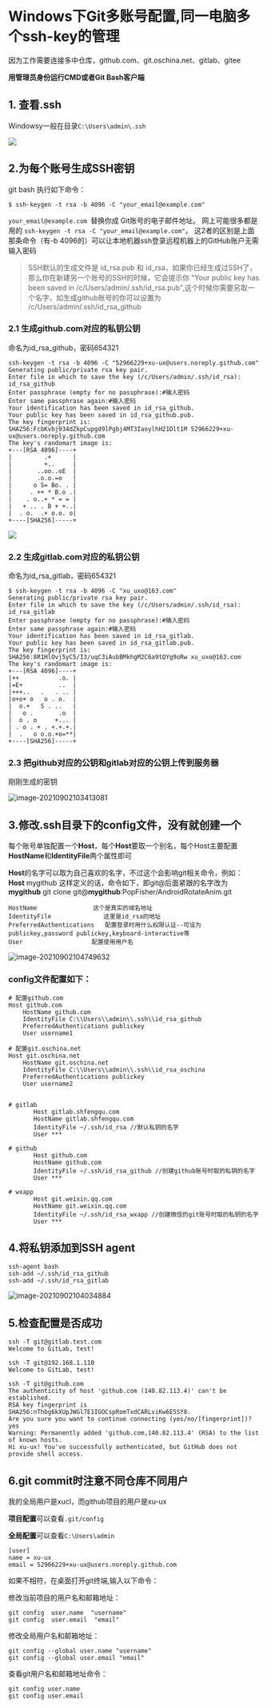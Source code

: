 # Windows下Git多账号配置,同一电脑多个ssh-key的管理

因为工作需要连接多中仓库，github.com、git.oschina.net、gitlab、gitee

**用管理员身份运行CMD或者Git Bash客户端**



## 1. 查看.ssh

Windowsy一般在目录`C:\Users\admin\.ssh`

![](images.assets/202109021021063.png)



## 2.为每个账号生成SSH密钥

git bash 执行如下命令：

`$ ssh-keygen -t rsa -b 4096 -C "your_email@example.com"`

`your_email@example.com `替换你成 Git账号的电子邮件地址。
网上可能很多都是用的 ` ssh-keygen -t rsa -C "your_email@example.com" `。
这2者的区别是上面那条命令（有-b 4096的）可以让本地机器ssh登录远程机器上的GitHub账户无需输入密码

> SSH默认的生成文件是 id_rsa.pub 和 id_rsa，如果你已经生成过SSH了，那么你在新建另一个账号的SSH的时候，它会提示你 "Your public key has been saved in /c/Users/admin/.ssh/id_rsa.pub",这个时候你需要另取一个名字，如生成github账号的你可以设置为 /c/Users/admin/.ssh/id_rsa_github

### 2.1 生成github.com对应的私钥公钥

命名为id_rsa_github，密码654321

```shell
ssh-keygen -t rsa -b 4096 -C "52966229+xu-ux@users.noreply.github.com"
Generating public/private rsa key pair.
Enter file in which to save the key (/c/Users/admin/.ssh/id_rsa): id_rsa_github
Enter passphrase (empty for no passphrase):#输入密码
Enter same passphrase again:#输入密码
Your identification has been saved in id_rsa_github.
Your public key has been saved in id_rsa_github.pub.
The key fingerprint is:
SHA256:FcbKvbj934dZkpCupgd9lPgbj4MT3IaoylhH21Dlt1M 52966229+xu-ux@users.noreply.github.com
The key's randomart image is:
+---[RSA 4096]----+
|         .+      |
|         +..     |
|       ..oo..oE  |
|       .o.o.=o   |
|      o S= Bo. . |
|     . ++ * B.o .|
|    . o..+ * = = |
|   + .. . B + +..|
|  . o.  .+ o.o. o|
+----[SHA256]-----+

```

![](images.assets/202109021028898.png)

### 2.2 生成gitlab.com对应的私钥公钥

命名为id_rsa_gitlab，密码654321

```shell
$ ssh-keygen -t rsa -b 4096 -C "xu_uxo@163.com"
Generating public/private rsa key pair.
Enter file in which to save the key (/c/Users/admin/.ssh/id_rsa): id_rsa_gitlab
Enter passphrase (empty for no passphrase):#输入密码
Enter same passphrase again:#输入密码
Your identification has been saved in id_rsa_gitlab.
Your public key has been saved in id_rsa_gitlab.pub.
The key fingerprint is:
SHA256:8R1HlOvj5yC5/I3/uqC3iAubBMkhgM2C6a9tQYg9oRw xu_uxo@163.com
The key's randomart image is:
+---[RSA 4096]----+
|++           .o. |
|=E+          ..  |
|+++..   .   . .. |
|o+o+ o   o . o.  |
|  o.+   S . ..   |
|   o .       .o  |
|  o . o     +... |
| . o . + . +.+.+.|
|  .   o o.o.+o=**|
+----[SHA256]-----+
```



### 2.3 把github对应的公钥和gitlab对应的公钥上传到服务器

刚刚生成的密钥

![image-20210902103413081](images.assets/image-20210902103413081.png)

## 3.修改.ssh目录下的config文件，没有就创建一个

每个账号单独配置一个**Host**，每个**Host**要取一个别名，每个Host主要配置**HostName**和**IdentityFile**两个属性即可

**Host**的名字可以取为自己喜欢的名字，不过这个会影响git相关命令，例如：
**Host** mygithub 这样定义的话，命令如下，即git@后面紧跟的名字改为**mygithub**
git clone git@**mygithub**:PopFisher/AndroidRotateAnim.git

 ```
HostName 　　　　　　　   这个是真实的域名地址
IdentityFile 　　　　　　　  这里是id_rsa的地址
PreferredAuthentications   配置登录时用什么权限认证--可设为publickey,password publickey,keyboard-interactive等
User 　　　　　　　　　　　配置使用用户名
 ```

![image-20210902104749632](images.assets/image-20210902104749632.png)

### config文件配置如下：

```shell
# 配置github.com
Host github.com                 
    HostName github.com
    IdentityFile C:\\Users\\admin\\.ssh\\id_rsa_github
    PreferredAuthentications publickey
    User username1

# 配置git.oschina.net 
Host git.oschina.net 
    HostName git.oschina.net
    IdentityFile C:\\Users\\admin\\.ssh\\id_rsa_oschina
    PreferredAuthentications publickey
    User username2
    
```

```shell
# gitlab
       Host gitlab.shfengqu.com
       HostName gitlab.shfengqu.com
       IdentityFile ~/.ssh/id_rsa //默认私钥的名字
       User ***

# github
       Host github.com
       HostName github.com
       IdentityFile ~/.ssh/id_rsa_github //创建github账号时取的私钥的名字
       User ***

# wxapp
       Host git.weixin.qq.com
       HostName git.weixin.qq.com
       IdentityFile ~/.ssh/id_rsa_wxapp //创建微信的git账号时取的私钥的名字
       User ***
```



## 4.将私钥添加到SSH agent

```shell
ssh-agent bash
ssh-add ~/.ssh/id_rsa_github
ssh-add ~/.ssh/id_rsa_gitlab
```

![image-20210902104034884](images.assets/image-20210902104034884.png)





## 5.检查配置是否成功

```shell
ssh -T git@gitlab.test.com
Welcome to GitLab, test!

ssh -T git@192.168.1.110
Welcome to GitLab, test!

ssh -T git@github.com
The authenticity of host 'github.com (140.82.113.4)' can't be established.
RSA key fingerprint is SHA256:nThbg6kXUpJWGl7E1IGOCspRomTxdCARLviKw6E5SY8.
Are you sure you want to continue connecting (yes/no/[fingerprint])? yes
Warning: Permanently added 'github.com,140.82.113.4' (RSA) to the list of known hosts.
Hi xu-ux! You've successfully authenticated, but GitHub does not provide shell access.
```

## 6.git commit时注意不同仓库不同用户

我的全局用户是xucl，而github项目的用户是xu-ux

**项目配置**可以查看`.git/config`

**全局配置**可以查看`C:\Users\admin`

```shell
[user]
name = xu-ux
email = 52966229+xu-ux@users.noreply.github.com
```

如果不相符，在桌面打开git终端,输入以下命令：

修改当前项目的用户名和邮箱地址：
```shell
git config  user.name  "username"
git config  user.email  "email"
```
修改全局用户名和邮箱地址：

```shell
git config --global user.name "username"
git config --global user.email "email"
```

查看git用户名和邮箱地址命令：

```shell
git config user.name
git config user.email
```
